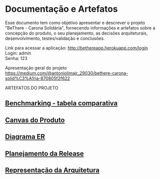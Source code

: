 # Documentação e Artefatos

Esse documento tem como objetivo apresentar e descrever o projeto "BeThere - Carona Solidária", fornecendo informações e artefatos sobre a concepção do produto, o seu planejamento, as decisões arquiteturais, desenvolvimento, testes/validação e conclusões.

Link para acessar a aplicação:
http://bethereapp.herokuapp.com/login    
Login: admin    
Senha: 123

Apresentação geral do projeto
https://medium.com/@antoniolimajr_29030/bethere-carona-solid%C3%A1ria-870805f2f622

ARTEFATOS DO PROJETO

## [Benchmarking - tabela comparativa](testes.md)

## [Canvas do Produto](canvas-do-produto.md)

## [Diagrama ER](DiagramaER.md)

## [Planejamento da Release](planejamento-da-release.md)

## [Representação da Arquitetura](representacao-da-arquitetura.md)
